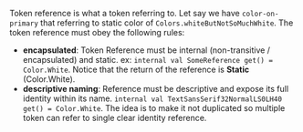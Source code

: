 Token reference is what a token referring to.
Let say we have `color-on-primary` that referring to static color of `Colors.whiteButNotSoMuchWhite`. The token reference must obey the following rules:

- **encapsulated**:
  Token Reference must be internal (non-transitive / encapsulated) and static.
  ex: `internal val SomeReference get() = Color.White`.
  Notice that the return of the reference is **Static** (Color.White).
- **descriptive naming**:
  Reference must be descriptive and expose its full identity within its name.
  `internal val TextSansSerif32NormalLS0LH40 get() = Color.White`.
  The idea is to make it not duplicated so multiple token can refer to single clear identity reference.
